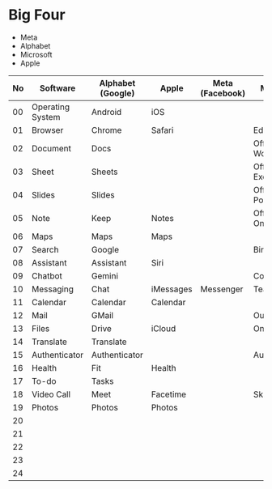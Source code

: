# Big Four

- Meta
- Alphabet
- Microsoft
- Apple

| No  | Software         | Alphabet (Google) | Apple     | Meta (Facebook) | Microsoft           |
| --- | ---------------- | ----------------- | --------- | --------------- | ------------------- |
| 00  | Operating System | Android           | iOS       |                 |                     |
| 01  | Browser          | Chrome            | Safari    |                 | Edge                |
| 02  | Document         | Docs              |           |                 | Office - Words      |
| 03  | Sheet            | Sheets            |           |                 | Office - Excel      |
| 04  | Slides           | Slides            |           |                 | Office - PowerPoint |
| 05  | Note             | Keep              | Notes     |                 | Office - OneNote    |
| 06  | Maps             | Maps              | Maps      |                 |                     |
| 07  | Search           | Google            |           |                 | Bing                |
| 08  | Assistant        | Assistant         | Siri      |                 |                     |
| 09  | Chatbot          | Gemini            |           |                 | Copilot             |
| 10  | Messaging        | Chat              | iMessages | Messenger       | Teams               |
| 11  | Calendar         | Calendar          | Calendar  |                 |                     |
| 12  | Mail             | GMail             |           |                 | Outlook             |
| 13  | Files            | Drive             | iCloud    |                 | OneDrive            |
| 14  | Translate        | Translate         |           |                 |                     |
| 15  | Authenticator    | Authenticator     |           |                 | Authenticator       |
| 16  | Health           | Fit               | Health    |                 |                     |
| 17  | To-do            | Tasks             |           |                 |                     |
| 18  | Video Call       | Meet              | Facetime  |                 | Skype               |
| 19  | Photos           | Photos            | Photos    |                 |                     |
| 20  |                  |                   |           |                 |                     |
| 21  |                  |                   |           |                 |                     |
| 22  |                  |                   |           |                 |                     |
| 23  |                  |                   |           |                 |                     |
| 24  |                  |                   |           |                 |                     |
